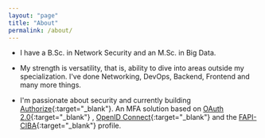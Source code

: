 ```yaml
---
layout: "page"
title: "About"
permalink: /about/
---
```


* I have a B.Sc. in Network Security and an M.Sc. in Big Data.

* My strength is versatility, that is, ability to dive into areas outside my specialization. I've done Networking, DevOps, Backend, Frontend and many more things.

* I'm passionate about security and currently building [Authorize](https://authorize.id/){:target="_blank"}. An MFA solution based
  on [OAuth 2.0](https://datatracker.ietf.org/doc/html/rfc6749){:target="_blank"}
  , [OpenID Connect](https://openid.net/specs/openid-connect-core-1_0.html){:target="_blank"} and
  the [FAPI-CIBA](https://openid.net/specs/openid-financial-api-ciba-wd-02.html){:target="_blank"} profile.
